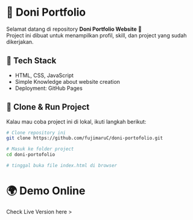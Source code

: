 # 🌟 Doni Portfolio

Selamat datang di repository **Doni Portfolio Website** 🚀  
Project ini dibuat untuk menampilkan profil, skill, dan project yang sudah dikerjakan.  

## 🔧 Tech Stack
- HTML, CSS, JavaScript  
- Simple Knowledge about website creation
- Deployment: GitHub Pages  

## 📂 Clone & Run Project
Kalau mau coba project ini di lokal, ikuti langkah berikut:

```bash
# Clone repository ini
git clone https://github.com/fujimaruC/doni-portofolio.git

# Masuk ke folder project
cd doni-portofolio

# tinggal buka file index.html di browser
```

# 🌍 Demo Online
Check Live Version here >
